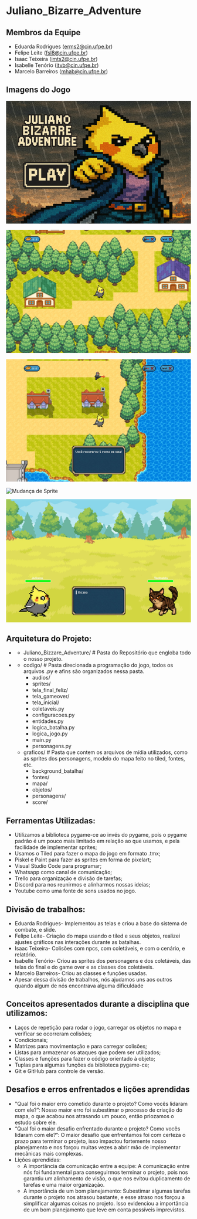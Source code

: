 # Juliano_Bizarre_Adventure

## Membros da Equipe
  * Eduarda Rodrigues (erms2@cin.ufpe.br)
  * Felipe Leite (fsl8@cin.ufpe.br)
  * Isaac Teixeira (imts2@cin.ufpe.br)
  * Isabelle Tenório (itvb@cin.ufpe.br)
  * Marcelo Barreiros (mhab@cin.ufpe.br)

## Imagens do Jogo


![Tela Inicial](graficos/screenshots/tela_inicial.jpg)

![Tela do Jogo](graficos/screenshots/tela_jogo.jpg)

![Tela Coletável](graficos/screenshots/tela_coletavel.jpg)

![Mudança de Sprite](graficos/screenshots/mudança_sprite.jpg)

![Tela de Combate](graficos/screenshots/tela_combate.jpg)

## Arquitetura do Projeto:
  * - Juliano_Bizzare_Adventure/ # Pasta do Repositório que engloba todo o nosso projeto.
  *   -  codigo/ # Pasta direcionada a programação do jogo, todos os arquivos .py e afins são organizados nessa pasta.
          -  audios/  
          -  sprites/
          -  tela_final_feliz/
          -  tela_gameover/
          -  tela_inicial/
          -  coletaveis.py
          -  configuracoes.py
          -  entidades.py
          -  logica_batalha.py
          -  logica_jogo.py
          -  main.py
          -  personagens.py
      -  graficos/ # Pasta que contem os arquivos de mídia utilizados, como as sprites dos personagens, modelo do mapa feito no tiled, fontes, etc.
          -  background_batalha/
          -  fontes/
          -  mapa/
          -  objetos/
          -  personagens/
          -  score/

## Ferramentas Utilizadas:

  * Utilizamos a biblioteca pygame-ce ao invés do pygame, pois o pygame padrão é um pouco mais limitado em relação ao que usamos, e pela facilidade de implementar sprites;
  * Usamos o Tiled para fazer o mapa do jogo em formato .tmx;
  * Piskel e Paint para fazer as sprites em forma de pixelart;
  * Visual Studio Code para programar;
  * Whatsapp como canal de comunicação;
  * Trello para organização e divisão de tarefas;
  * Discord para nos reunirmos e alinharmos nossas ideias;
  * Youtube como uma fonte de sons usados no jogo.

## Divisão de trabalhos:
  * Eduarda Rodrigues- Implementou as telas e criou a base do sistema de combate, e slide.
  * Felipe Leite- Criação do mapa usando o tiled e seus objetos, realizei ajustes gráficos nas interações durante as batalhas.
  * Isaac Teixeira- Colisões com npcs, com coletáveis, e com o cenário, e relatório.
  * Isabelle Tenório- Criou as sprites dos personagens e dos coletáveis, das telas do final e do game over e as classes dos coletáveis.
  * Marcelo Barreiros- Criou as classes e funções usadas.
  * Apesar dessa divisão de trabalhos, nós ajudamos uns aos outros quando algum de nós encontrava alguma dificuldade 

## Conceitos apresentados durante a disciplina que utilizamos:
  * Laços de repetição para rodar o jogo, carregar os objetos no mapa e verificar se ocorreram colisões;
  * Condicionais;
  * Matrizes para movimentação e para carregar colisões;
  * Listas para armazenar os ataques que podem ser utilizados;
  * Classes e funções para fazer o código orientado à objeto;
  * Tuplas para algumas funções da biblioteca pygame-ce;
  * Git e GitHub para controle de versão.

## Desafios e erros enfrentados e lições aprendidas
  * "Qual foi o maior erro cometido durante o projeto? Como vocês lidaram com ele?”:
    Nosso maior erro foi subestimar o processo de criação do mapa, o que acabou nos atrasando um pouco, então priozamos o estudo sobre ele.
  * “Qual foi o maior desafio enfrentado durante o projeto? Como vocês lidaram com ele?”:
    O maior desafio que enfrentamos foi com certeza o prazo para terminar o projeto, isso impactou fortemente nosso planejamento e nos forçou muitas vezes a abrir mão de implementar mecânicas mais complexas.
  * Lições aprendidas:
    * A importância da comunicação entre a equipe: A comunicação entre nós foi fundamental para conseguirmos terminar o projeto, pois nos garantiu um alinhamento de visão, o que nos evitou duplicamento de tarefas e uma maior organização.
    * A importância de um bom planejamento: Subestimar algumas tarefas durante o projeto nos atrasou bastante, e esse atraso nos forçou a simplificar algumas coisas no projeto. Isso evidenciou a importância de um bom planejamento que leve em conta possíveis imprevistos.
